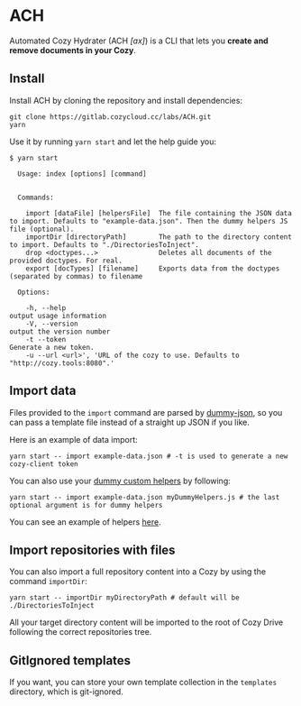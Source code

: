 # ACH

Automated Cozy Hydrater (ACH *[ax]*) is a CLI that lets you **create and remove documents in your Cozy**.

## Install

Install ACH by cloning the repository and install dependencies:

```
git clone https://gitlab.cozycloud.cc/labs/ACH.git
yarn
```

Use it by running `yarn start` and let the help guide you:

```
$ yarn start

  Usage: index [options] [command]


  Commands:

    import [dataFile] [helpersFile]  The file containing the JSON data to import. Defaults to "example-data.json". Then the dummy helpers JS file (optional).
    importDir [directoryPath]        The path to the directory content to import. Defaults to "./DirectoriesToInject".
    drop <doctypes...>               Deletes all documents of the provided doctypes. For real.
    export [docTypes] [filename]     Exports data from the doctypes (separated by commas) to filename

  Options:

    -h, --help                                                                        output usage information
    -V, --version                                                                     output the version number
    -t --token                                                                        Generate a new token.
    -u --url <url>', 'URL of the cozy to use. Defaults to "http://cozy.tools:8080".'
```

## Import data

Files provided to the `import` command are parsed by [dummy-json](https://github.com/webroo/dummy-json), so you can pass a template file instead of a straight up JSON if you like.

Here is an example of data import:

```shell
yarn start -- import example-data.json # -t is used to generate a new cozy-client token
```

You can also use your [dummy custom helpers](https://github.com/webroo/dummy-json#writing-your-own-helpers) by following:

```shell
yarn start -- import example-data.json myDummyHelpers.js # the last optional argument is for dummy helpers
```

You can see an example of helpers [here](https://gitlab.cozycloud.cc/labs/ACH/blob/master/data/bank/helpers/bankDummyHelpers.js).

## Import repositories with files

You can also import a full repository content into a Cozy by using the command `importDir`:

```shell
yarn start -- importDir myDirectoryPath # default will be ./DirectoriesToInject
```

All your target directory content will be imported to the root of Cozy Drive following the correct repositories tree.

## GitIgnored templates

If you want, you can store your own template collection in the `templates` directory, which is git-ignored.
